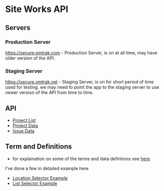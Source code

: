 Site Works API
==============

Servers
-------

### Production Server ###

https://secure.omtrak.com - Production Server, is on at all time, may have older version of the API.

### Staging Server ###

https://secure.omtrak.net - Staging Server, is on for short period of time used for testing.  we may need to point the app to the staging server to use newer version of the API from time to time.

API
---
* [Project List](project-list.md "Project List")
* [Project Data](project-data.md "Project List")
* [Issue Data](issue-data.md "Project List")

Term and Definitions
--------------------
* for explaination on some of the terms and data defintions see [here](definitions.md "Definitions")

I've done a few in detailed example here

* [Location Selector Example](location-example.md "Location Selector Example")
* [List Selector Example](list-example.md "List Selector Example")



